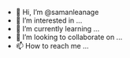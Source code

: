 - 👋 Hi, I’m @samanleanage
- 👀 I’m interested in ...
- 🌱 I’m currently learning ...
- 💞️ I’m looking to collaborate on ...
- 📫 How to reach me ...

<!---
samanleanage/samanleanage is a ✨ special ✨ repository because its `README.md` (this file) appears on your GitHub profile.
You can click the Preview link to take a look at your changes.
--->
